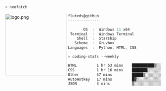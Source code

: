 ```zsh
> neofetch
```

<!--img align="left" src="https://github.com/fluteds.png" alt="logo.png" width="200"/>-->
<img align="left" src="https://external-content.duckduckgo.com/iu/?u=https%3A%2F%2F78.media.tumblr.com%2F975fca5f82161b190efdcaa05ffbd4ec%2Ftumblr_p6q6m9TJF01x3p3jmo1_500.png&f=1&nofb=1" alt="logo.png" width="200"/>

```csharp
fluteds@github
--------------

       OS  :  Windows 11 x64
 Terminal  :  Windows Terminal
    Shell  :  Starship
   Scheme  :  Gruvbox
Languages  :  Python, HTML, CSS
```

```zsh
> coding-stats --weekly
```

<!--START_SECTION:waka-->

```txt
HTML         1 hr 53 mins    ██████████▒░░░░░░░░░░░░░░   41.38 %
CSS          1 hr 16 mins    ███████░░░░░░░░░░░░░░░░░░   27.83 %
Other        57 mins         █████▒░░░░░░░░░░░░░░░░░░░   21.05 %
AutoHotkey   17 mins         █▓░░░░░░░░░░░░░░░░░░░░░░░   06.51 %
JSON         3 mins          ▒░░░░░░░░░░░░░░░░░░░░░░░░   01.37 %
```

<!--END_SECTION:waka-->
